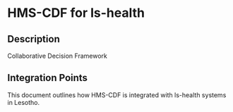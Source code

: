 # HMS-CDF for ls-health

## Description

Collaborative Decision Framework

## Integration Points

This document outlines how HMS-CDF is integrated with ls-health systems in Lesotho.
